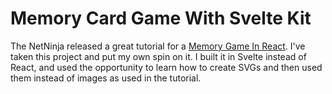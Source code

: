 # Memory Card Game With Svelte Kit

The NetNinja released a great tutorial for a [Memory Game In React](https://www.youtube.com/watch?v=ZCKohZwGZMw&list=PL4cUxeGkcC9iQ7g2eoNXHCJBBBz40S_Lm). I've taken this project and put my own spin on it. I built it in Svelte instead of React, and used the opportunity to learn how to create SVGs and then used them instead of images as used in the tutorial.
